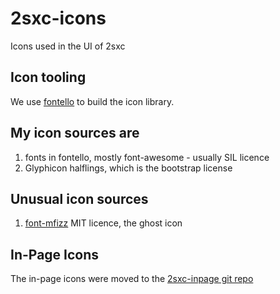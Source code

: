 # 2sxc-icons

Icons used in the UI of 2sxc

## Icon tooling

We use [fontello](http://www.fontello.com) to build the icon library.

## My icon sources are

1. fonts in fontello, mostly font-awesome - usually SIL licence
1. Glyphicon halflings, which is the bootstrap license

## Unusual icon sources

1. [font-mfizz](http://fizzed.com/oss/font-mfizz) MIT licence, the ghost icon

## In-Page Icons

The in-page icons were moved to the [2sxc-inpage git repo](https://github.com/2sic/2sxc-inpage)